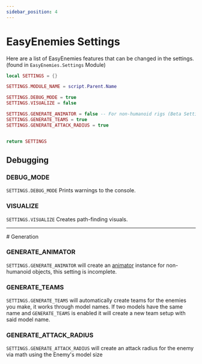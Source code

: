 ```yaml
---
sidebar_position: 4
---
```


# EasyEnemies Settings

Here are a list of EasyEnemies features that can be changed in the settings. (found in `EasyEnemies.Settings` Module)

```lua
local SETTINGS = {}

SETTINGS.MODULE_NAME = script.Parent.Name

SETTINGS.DEBUG_MODE = true
SETTINGS.VISUALIZE = false

SETTINGS.GENERATE_ANIMATOR = false -- For non-humanoid rigs (Beta Setting not fully functional)
SETTINGS.GENERATE_TEAMS = true
SETTINGS.GENERATE_ATTACK_RADIUS = true


return SETTINGS
```

## Debugging

### DEBUG_MODE

`SETTINGS.DEBUG_MODE` Prints warnings to the console.

### VISUALIZE

`SETTINGS.VISUALIZE` Creates path-finding visuals.

<hr/>
# Generation

### GENERATE_ANIMATOR

`SETTINGS.GENERATE_ANIMATOR` will create an [animator](https://developer.roblox.com/en-us/api-reference/class/Animator) instance for non-humanoid objects, this setting is incomplete.

### GENERATE_TEAMS

`SETTINGS.GENERATE_TEAMS` will automatically create teams for the enemies you make, it works through model names. If two models have the same name and `GENERATE_TEAMS` is enabled it will create a new team setup with said model name.

### GENERATE_ATTACK_RADIUS

`SETTINGS.GENERATE_ATTACK_RADIUS` will create an attack radius for the enemy via math using the Enemy's model size
